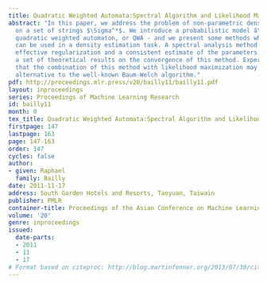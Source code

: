 ```yaml
---
title: Quadratic Weighted Automata:Spectral Algorithm and Likelihood Maximization
abstract: "In this paper, we address the problem of non-parametric density estimation
  on a set of strings $\Sigma^*$. We introduce a probabilistic model â\x80\x93 called
  quadratic weighted automaton, or QWA - and we present some methods which
  can be used in a density estimation task. A spectral analysis method leads to an
  effective regularization and a consistent estimate of the parameters. We provide
  a set of theoretical results on the convergence of this method. Experiments show
  that the combination of this method with likelihood maximization may be an interesting
  alternative to the well-known Baum-Welch algorithm."
pdf: http://proceedings.mlr.press/v20/bailly11/bailly11.pdf
layout: inproceedings
series: Proceedings of Machine Learning Research
id: bailly11
month: 0
tex_title: Quadratic Weighted Automata:Spectral Algorithm and Likelihood Maximization
firstpage: 147
lastpage: 163
page: 147-163
order: 147
cycles: false
author:
- given: Raphael
  family: Bailly
date: 2011-11-17
address: South Garden Hotels and Resorts, Taoyuan, Taiwain
publisher: PMLR
container-title: Proceedings of the Asian Conference on Machine Learning
volume: '20'
genre: inproceedings
issued:
  date-parts:
  - 2011
  - 11
  - 17
# Format based on citeproc: http://blog.martinfenner.org/2013/07/30/citeproc-yaml-for-bibliographies/
---
```

